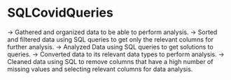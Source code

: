 # SQLCovidQueries

-> Gathered and organized data to be able to perform analysis.
-> Sorted and filtered data using SQL queries to get only the relevant columns for further analysis.
-> Analyzed Data using SQL queries to get solutions to queries.
-> Converted data to its relevant data types to perform analysis.
-> Cleaned data using SQL to remove columns that have a high number of missing values and selecting relevant columns for data analysis.
